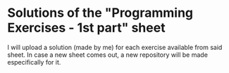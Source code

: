 # Solutions of the "Programming Exercises - 1st part" sheet

I will upload a solution (made by me) for each exercise available from said sheet. In case a new sheet comes out, a new repository will be made especifically for it.
